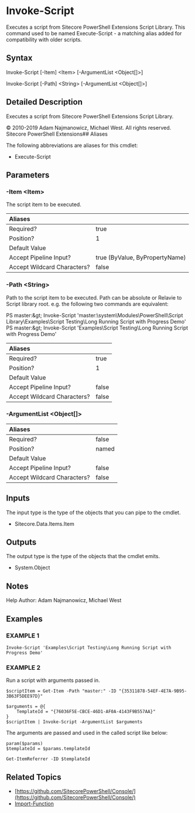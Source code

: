 # Invoke-Script

Executes a script from Sitecore PowerShell Extensions Script Library. This command used to be named Execute-Script - a matching alias added for compatibility with older scripts.

## Syntax

Invoke-Script \[-Item\] &lt;Item&gt; \[-ArgumentList &lt;Object\[\]&gt;\]

Invoke-Script \[-Path\] &lt;String&gt; \[-ArgumentList &lt;Object\[\]&gt;\]

## Detailed Description

Executes a script from Sitecore PowerShell Extensions Script Library.

© 2010-2019 Adam Najmanowicz, Michael West. All rights reserved. Sitecore PowerShell Extensions\#\# Aliases

The following abbreviations are aliases for this cmdlet:

* Execute-Script 

## Parameters

### -Item  &lt;Item&gt;

The script item to be executed.

| Aliases |  |
| :--- | :--- |
| Required? | true |
| Position? | 1 |
| Default Value |  |
| Accept Pipeline Input? | true \(ByValue, ByPropertyName\) |
| Accept Wildcard Characters? | false |

### -Path  &lt;String&gt;

Path to the script item to be executed. Path can be absolute or Relavie to Script library root. e.g. the following two commands are equivalent:

PS master:\&gt; Invoke-Script 'master:\system\Modules\PowerShell\Script Library\Examples\Script Testing\Long Running Script with Progress Demo' PS master:\&gt; Invoke-Script 'Examples\Script Testing\Long Running Script with Progress Demo'

| Aliases |  |
| :--- | :--- |
| Required? | true |
| Position? | 1 |
| Default Value |  |
| Accept Pipeline Input? | false |
| Accept Wildcard Characters? | false |

### -ArgumentList  &lt;Object\[\]&gt;

| Aliases |  |
| :--- | :--- |
| Required? | false |
| Position? | named |
| Default Value |  |
| Accept Pipeline Input? | false |
| Accept Wildcard Characters? | false |

## Inputs

The input type is the type of the objects that you can pipe to the cmdlet.

* Sitecore.Data.Items.Item 

## Outputs

The output type is the type of the objects that the cmdlet emits.

* System.Object 

## Notes

Help Author: Adam Najmanowicz, Michael West

## Examples

### EXAMPLE 1

```text
Invoke-Script 'Examples\Script Testing\Long Running Script with Progress Demo'
```

### EXAMPLE 2

Run a script with arguments passed in.

```text
$scriptItem = Get-Item -Path "master:" -ID "{35311878-54EF-4E7A-9B95-3B63F5DEE97D}"

$arguments = @{
    TemplateId = "{76036F5E-CBCE-46D1-AF0A-4143F9B557AA}"
}
$scriptItem | Invoke-Script -ArgumentList $arguments
```

The arguments are passed and used in the called script like below:

```text
param($params)
$templateId = $params.templateId

Get-ItemReferrer -ID $templateId
```

## Related Topics

* [https://github.com/SitecorePowerShell/Console/](https://github.com/SitecorePowerShell/Console/) 
* [Import-Function](import-function.md)

